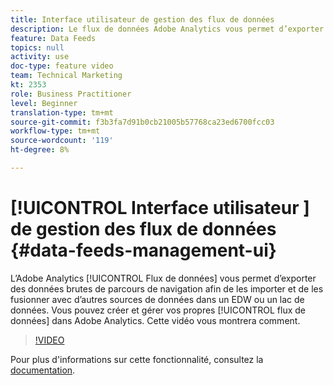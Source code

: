 ```yaml
---
title: Interface utilisateur de gestion des flux de données
description: Le flux de données Adobe Analytics vous permet d’exporter des données brutes de parcours de navigation afin de les importer et de les fusionner avec d’autres sources de données dans un réseau EDW ou un lac de données. Vous pouvez créer et gérer vos propres flux de données dans Adobe Analytics. Cette vidéo vous montrera comment.
feature: Data Feeds
topics: null
activity: use
doc-type: feature video
team: Technical Marketing
kt: 2353
role: Business Practitioner
level: Beginner
translation-type: tm+mt
source-git-commit: f3b3fa7d91b0cb21005b57768ca23ed6700fcc03
workflow-type: tm+mt
source-wordcount: '119'
ht-degree: 8%

---
```



# [!UICONTROL Interface utilisateur ] de gestion des flux de données  {#data-feeds-management-ui}

L’Adobe Analytics [!UICONTROL Flux de données] vous permet d’exporter des données brutes de parcours de navigation afin de les importer et de les fusionner avec d’autres sources de données dans un EDW ou un lac de données. Vous pouvez créer et gérer vos propres [!UICONTROL flux de données] dans Adobe Analytics. Cette vidéo vous montrera comment.

>[!VIDEO](https://video.tv.adobe.com/v/25452/?quality=12)

Pour plus d&#39;informations sur cette fonctionnalité, consultez la [documentation](https://marketing.adobe.com/resources/help/en_US/reference/analytics-data-feed.html).
